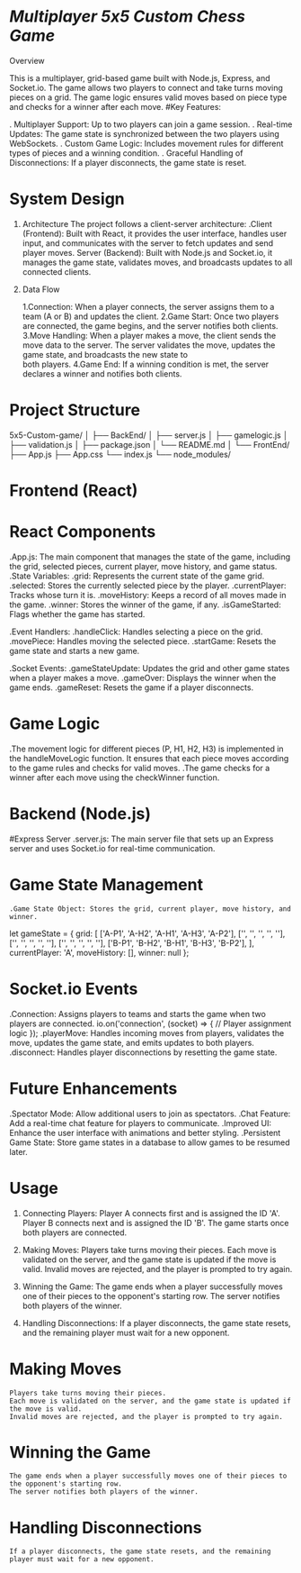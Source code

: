 # *Multiplayer 5x5 Custom Chess Game*
Overview

This is a multiplayer, grid-based game built with Node.js, Express, and Socket.io. The game allows two players to connect and take turns moving pieces on a grid. The game logic ensures valid moves based on piece type and checks for a winner after each move.
#Key Features:

  .  Multiplayer Support: Up to two players can join a game session.
  .  Real-time Updates: The game state is synchronized between the two players using WebSockets.
  .  Custom Game Logic: Includes movement rules for different types of pieces and a winning condition.
  .  Graceful Handling of Disconnections: If a player disconnects, the game state is reset.


# System Design
1. Architecture
   The project follows a client-server architecture:
   .Client (Frontend): Built with React, it provides the user interface, handles user input, and communicates with the server to fetch updates and send player moves.
    Server (Backend): Built with Node.js and Socket.io, it manages the game state, validates moves, and broadcasts updates to all connected clients.

2. Data Flow

    1.Connection: When a player connects, the server assigns them to a team (A or B) and updates the client.
    2.Game Start: Once two players are connected, the game begins, and the server notifies both clients.
    3.Move Handling: When a player makes a move, the client sends the move data to the server. The server validates the move, updates the game state, and broadcasts the new state to   
      both players.
    4.Game End: If a winning condition is met, the server declares a winner and notifies both clients.

# Project Structure
5x5-Custom-game/
│
├── BackEnd/
│   ├── server.js
│   ├── gamelogic.js
│   ├── validation.js
│   ├── package.json
│   └── README.md
│
└── FrontEnd/
    ├── App.js
    ├── App.css
    └── index.js
└── node_modules/


# Frontend (React)
   # React Components

  .App.js: The main component that manages the state of the game, including the grid, selected pieces, current player, move history, and game status.
        .State Variables:
            .grid: Represents the current state of the game grid.
            .selected: Stores the currently selected piece by the player.
            .currentPlayer: Tracks whose turn it is.
            .moveHistory: Keeps a record of all moves made in the game.
            .winner: Stores the winner of the game, if any.
            .isGameStarted: Flags whether the game has started.

  .Event Handlers:
          .handleClick: Handles selecting a piece on the grid.
          .movePiece: Handles moving the selected piece.
          .startGame: Resets the game state and starts a new game.

  .Socket Events:
          .gameStateUpdate: Updates the grid and other game states when a player makes a move.
          .gameOver: Displays the winner when the game ends.
          .gameReset: Resets the game if a player disconnects.

# Game Logic

.The movement logic for different pieces (P, H1, H2, H3) is implemented in the handleMoveLogic function. It ensures that each piece moves according to the game rules and checks for 
 valid moves.
.The game checks for a winner after each move using the checkWinner function.

# Backend (Node.js)
  #Express Server
    .server.js: The main server file that sets up an Express server and uses Socket.io for real-time communication.

  # Game State Management
    .Game State Object: Stores the grid, current player, move history, and winner.


let gameState = {
    grid: [
        ['A-P1', 'A-H2', 'A-H1', 'A-H3', 'A-P2'],
        ['', '', '', '', ''],
        ['', '', '', '', ''],
        ['', '', '', '', ''],
        ['B-P1', 'B-H2', 'B-H1', 'B-H3', 'B-P2'],
    ],
    currentPlayer: 'A',
    moveHistory: [],
    winner: null
};


# Socket.io Events
  .Connection: Assigns players to teams and starts the game when two players are connected.
    io.on('connection', (socket) => {
    // Player assignment logic
});
  .playerMove: Handles incoming moves from players, validates the move, updates the game state, and emits updates to both players.
  .disconnect: Handles player disconnections by resetting the game state.


# Future Enhancements

   .Spectator Mode: Allow additional users to join as spectators.
   .Chat Feature: Add a real-time chat feature for players to communicate.
   .Improved UI: Enhance the user interface with animations and better styling.
   .Persistent Game State: Store game states in a database to allow games to be resumed later.

# Usage

   1) Connecting Players:
        Player A connects first and is assigned the ID 'A'.
        Player B connects next and is assigned the ID 'B'.
        The game starts once both players are connected.

   2) Making Moves:
        Players take turns moving their pieces.
        Each move is validated on the server, and the game state is updated if the move is valid.
        Invalid moves are rejected, and the player is prompted to try again.

   3)  Winning the Game:
        The game ends when a player successfully moves one of their pieces to the opponent's starting row.
        The server notifies both players of the winner.

   4)  Handling Disconnections:
        If a player disconnects, the game state resets, and the remaining player must wait for a new opponent.
# Making Moves

    Players take turns moving their pieces.
    Each move is validated on the server, and the game state is updated if the move is valid.
    Invalid moves are rejected, and the player is prompted to try again.

# Winning the Game

    The game ends when a player successfully moves one of their pieces to the opponent's starting row.
    The server notifies both players of the winner.

# Handling Disconnections

    If a player disconnects, the game state resets, and the remaining player must wait for a new opponent.
      
